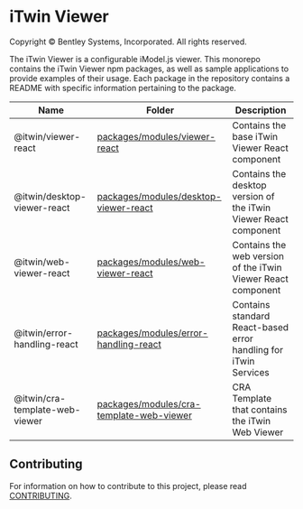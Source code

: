 # iTwin Viewer

Copyright © Bentley Systems, Incorporated. All rights reserved.

The iTwin Viewer is a configurable iModel.js viewer. This monorepo contains the iTwin Viewer npm packages, as well as sample applications to provide examples of their usage. Each package in the repository contains a README with specific information pertaining to the package.

| Name                           | Folder                                                                               | Description                                                      |
| ------------------------------ | ------------------------------------------------------------------------------------ | ---------------------------------------------------------------- |
| @itwin/viewer-react            | [packages/modules/viewer-react](packages/modules/viewer-react)                       | Contains the base iTwin Viewer React component                   |
| @itwin/desktop-viewer-react    | [packages/modules/desktop-viewer-react](packages/modules/desktop-viewer-react)       | Contains the desktop version of the iTwin Viewer React component |
| @itwin/web-viewer-react        | [packages/modules/web-viewer-react](packages/modules/web-viewer-react)               | Contains the web version of the iTwin Viewer React component     |
| @itwin/error-handling-react    | [packages/modules/error-handling-react](packages/modules/error-handling-react)       | Contains standard React-based error handling for iTwin Services  |
| @itwin/cra-template-web-viewer | [packages/modules/cra-template-web-viewer](packages/modules/cra-template-web-viewer) | CRA Template that contains the iTwin Web Viewer                  |

## Contributing

For information on how to contribute to this project, please read [CONTRIBUTING](CONTRIBUTING.MD).
